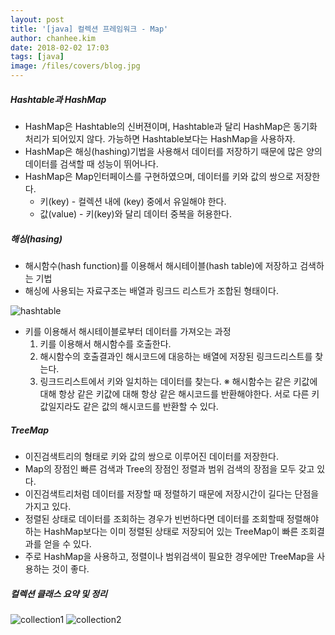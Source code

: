 ```yaml
---
layout: post
title: '[java] 컬렉션 프레임워크 - Map'
author: chanhee.kim
date: 2018-02-02 17:03
tags: [java]
image: /files/covers/blog.jpg
---
```


##### Hashtable과 HashMap
- HashMap은 Hashtable의 신버젼이며, Hashtable과 달리 HashMap은 동기화 처리가 되어있지 않다. 가능하면 Hashtable보다는 HashMap을 사용하자.
- HashMap은 해싱(hashing)기법을 사용해서 데이터를 저장하기 때문에 많은 양의 데이터를 검색할 때 성능이 뛰어나다.
- HashMap은 Map인터페이스를 구현하였으며, 데이터를 키와 값의 쌍으로 저장한다.
  - 키(key) - 컬렉션 내에 (key) 중에서 유일해야 한다.
  - 값(value) - 키(key)와 달리 데이터 중복을 허용한다.

##### 해싱(hasing)
- 해시함수(hash function)를 이용해서 해시테이블(hash table)에 저장하고 검색하는 기법
- 해싱에 사용되는 자료구조는 배열과 링크드 리스트가 조합된 형태이다.

<img src="{{ site.baseurl }}/assets/images/hashtable.jpeg" alt="hashtable">

- 키를 이용해서 해시테이블로부터 데이터를 가져오는 과정
  1. 키를 이용해서 해시함수를 호출한다.
  2. 해시함수의 호출결과인 해시코드에 대응하는 배열에 저장된 링크드리스트를 찾는다.
  3.  링크드리스트에서 키와 일치하는 데이터를 찾는다.
  ※ 해시함수는 같은 키값에 대해 항상 같은 키값에 대해 항상 같은 해시코드를 반환해야한다. 서로 다른 키값일지라도 같은 값의 해시코드를 반환할 수 있다.

##### TreeMap
- 이진검색트리의 형태로 키와 값의 쌍으로 이루어진 데이터를 저장한다.
- Map의 장점인 빠른 검색과 Tree의 장점인 정렬과 범위 검색의 장점을 모두 갖고 있다.
- 이진검색트리처럼 데이터를 저장할 때 정렬하기 때문에 저장시간이 길다는 단점을 가지고 있다.
- 정렬된 상태로 데이터를 조회하는 경우가 빈번하다면 데이터를 조회할때 정렬해야하는 HashMap보다는 이미 정렬된 상태로 저장되어 있는 TreeMap이 빠른 조회결과를 얻을 수 있다.
- 주로 HashMap을 사용하고, 정렬이나 범위검색이 필요한 경우에만 TreeMap을 사용하는 것이 좋다.


##### 컬렉션 클래스 요약 및 정리

<img src="{{ site.baseurl }}/assets/images/collectionF.png" alt="collection1">
<img src="{{ site.baseurl }}/assets/images/collectionF2.PNG" alt="collection2">
